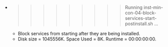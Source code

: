* >>>>>>>>> Running inst-min-con-04-block-services-start-postinstall.sh ...
  * Block services from starting after they are being installed.
  * Disk size = 1045556K. Space Used = 8K. Runtime = 00:00:00:00.
